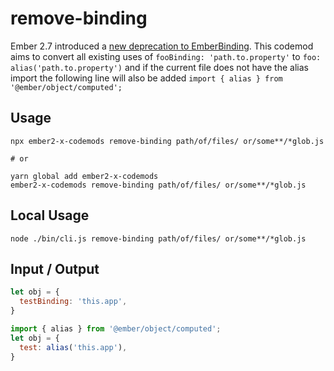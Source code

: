 # remove-binding
Ember 2.7 introduced a [new deprecation to EmberBinding](https://deprecations.emberjs.com/v2.x#toc_ember-binding). This codemod aims to convert all existing uses of `fooBinding: 'path.to.property'` to `foo: alias('path.to.property')` and if the current file does not have the alias import the following line will also be added `import { alias } from '@ember/object/computed';`


## Usage

```
npx ember2-x-codemods remove-binding path/of/files/ or/some**/*glob.js

# or

yarn global add ember2-x-codemods
ember2-x-codemods remove-binding path/of/files/ or/some**/*glob.js
```

## Local Usage
```
node ./bin/cli.js remove-binding path/of/files/ or/some**/*glob.js
```

## Input / Output

<!--FIXTURES_TOC_START-->
```js
let obj = {
  testBinding: 'this.app',
}
```
<!--FIXTURES_TOC_END-->

<!--FIXTURES_CONTENT_START-->
```js
import { alias } from '@ember/object/computed';
let obj = {
  test: alias('this.app'),
}
```
<!--FIXTURES_CONTENT_END-->